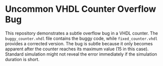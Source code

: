 # Uncommon VHDL Counter Overflow Bug

This repository demonstrates a subtle overflow bug in a VHDL counter. The `buggy_counter.vhdl` file contains the buggy code, while `fixed_counter.vhdl` provides a corrected version.  The bug is subtle because it only becomes apparent after the counter reaches its maximum value (15 in this case).  Standard simulation might not reveal the error immediately if the simulation duration is short.